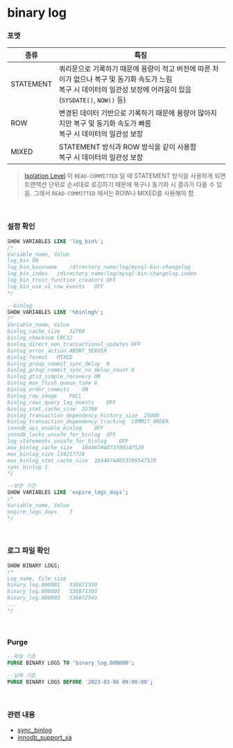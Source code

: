 binary log
===

### 포맷
|종류|특징|
|-|-|
|STATEMENT|쿼리문으로 기록하기 때문에 용량이 적고 버전에 따른 차이가 없으나 복구 및 동기화 속도가 느림<br>복구 시 데이터의 일관성 보장에 어려움이 있음 (`SYSDATE()`, `NOW()` 등)|
|ROW|변경된 데이터 기반으로 기록하기 때문에 용량이 많아지지만 복구 및 동기화 속도가 빠름<br>복구 시 데이터의 일관성 보장|
|MIXED|STATEMENT 방식과 ROW 방식을 같이 사용함<br>복구 시 데이터의 일관성 보장|
>[Isolation Level](../isolation-level/README.md) 이 `READ-COMMITTED` 일 때 STATEMENT 방식을 사용하게 되면 트랜잭션 단위로 순서대로 로깅하기 때문에 복구나 동기화 시 결과가 다를 수 있음. 그래서 `READ-COMMITTED` 에서는 ROW나 MIXED를 사용해야 함.

<br>

### 설정 확인
```sql
SHOW VARIABLES LIKE 'log_bin%';
/*
Variable_name, Value
log_bin	ON
log_bin_basename	/directory_name/log/mysql-bin-changelog
log_bin_index	/directory_name/log/mysql-bin-changelog.index
log_bin_trust_function_creators	OFF
log_bin_use_v1_row_events	OFF
*/

--binlog
SHOW VARIABLES LIKE '%binlog%';
/*
Variable_name, Value
binlog_cache_size	32768
binlog_checksum	CRC32
binlog_direct_non_transactional_updates	OFF
binlog_error_action	ABORT_SERVER
binlog_format	MIXED
binlog_group_commit_sync_delay	0
binlog_group_commit_sync_no_delay_count	0
binlog_gtid_simple_recovery	ON
binlog_max_flush_queue_time	0
binlog_order_commits	ON
binlog_row_image	FULL
binlog_rows_query_log_events	OFF
binlog_stmt_cache_size	32768
binlog_transaction_dependency_history_size	25000
binlog_transaction_dependency_tracking	COMMIT_ORDER
innodb_api_enable_binlog	OFF
innodb_locks_unsafe_for_binlog	OFF
log_statements_unsafe_for_binlog	OFF
max_binlog_cache_size	18446744073709547520
max_binlog_size	134217728
max_binlog_stmt_cache_size	18446744073709547520
sync_binlog	1
*/

--보관 기간
SHOW VARIABLES LIKE 'expire_logs_days';
/*
Variable_name, Value
expire_logs_days	7
*/
```

<br>

### 로그 파일 확인
```sql
SHOW BINARY LOGS;
/*
Log_name, File_size
binary_log.000001	536871550
binary_log.000002	536871303
binary_log.000003	536872543
...
*/
```

<br>

### Purge
```sql
--파일 기준
PURGE BINARY LOGS TO 'binary_log.000000';

--날짜 기준
PURGE BINARY LOGS BEFORE '2023-03-08 09:00:00';
```

<br>

### 관련 내용
* [sync_binlog](../../parameter/sync_binlog.md)
* [innodb_support_xa](../../parameter/innodb_support_xa.md)

<br>
